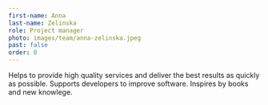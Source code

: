 ```yaml
---
first-name: Anna
last-name: Zelinska
role: Project manager
photo: images/team/anna-zelinska.jpeg
past: false
order: 0
---
```

Helps to provide high quality services and deliver the best results as
quickly as possible. Supports developers to improve software. Inspires by
books and new knowlege.
